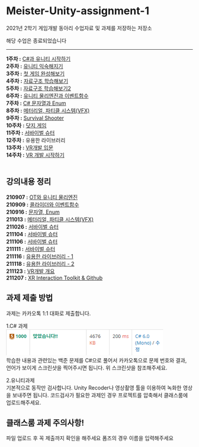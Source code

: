 # Meister-Unity-assignment-1

2021년 2학기 게임개발 동아리 수업자료 및 과제를 저장하는 저장소

해당 수업은 종료되었습니다

---

<b>1주차 :</b> <a href="./week01/README.md">C#과 유니티 시작하기</a><br>
<b>2주차 :</b> <a href="./week02/README.md">유니티 익숙해지기</a><br>
<b>3주차 :</b> <a href="./week03/README.md">첫 게임 완성해보기</a><br>
<b>4주차 :</b> <a href="./week04/README.md">자료구조 학습해보기</a><br>
<b>5주차 :</b> <a href="./week05/README.md">자료구조 학습해보기2</a><br>
<b>6주차 :</b> <a href="./week06/README.md">유니티 물리엔진과 이벤트함수</a><br>
<b>7주차 :</b> <a href="./week07/README.md">C# 문자열과 Enum</a><br>
<b>8주차 :</b> <a href="./week08/README.md">메터리얼, 파티클 시스템(VFX)</a><br>
<b>9주차 :</b> <a href="./week09/README.md">Survival Shooter</a><br>
<b>10주차 :</b> <a href="./week10/README.md">닷지 게임</a><br>
<b>11주차 :</b> <a href="./week11/README.md">서바이벌 슈터</a><br>
<b>12주차 :</b> 유용한 라이브러리<br>
<b>13주차 :</b> <a href="./week13/README.md">VR개발 입문</a><br>
<b>14주차 :</b> <a href="./week14/README.md">VR 개발 시작하기</a>
<br><br>

## 강의내용 정리
<b>210907 :</b> <a href="./lecture/1-1_210907.md">OT와 유니티 물리엔진</a><br>
<b>210909 :</b> <a href="./lecture/1-2_210909.md">콜라이더와 이벤트함수</a><br>
<b>210916 :</b> <a href="./lecture/1-3_210916.md">문자열, Enum</a><br>
<b>211013 :</b> <a href="./lecture/1-4_211013.md">메터리얼, 파티클 시스템(VFX)</a><br>
<b>211026 :</b> <a href="./lecture/2-1_211026.md">서바이벌 슈터</a><br>
<b>211104 :</b> <a href="./lecture/2-2_211104.md">서바이벌 슈터</a><br>
<b>211106 :</b> <a href="./lecture/2-3_211106.md">서바이벌 슈터</a><br>
<b>211111 :</b> <a href="./lecture/2-4_211111.md">서바이벌 슈터</a><br>
<b>211116 :</b> <a href="./lecture/3-1_211116.md">유용한 라이브러리 - 1</a><br>
<b>211118 :</b> <a href="./lecture/3-2_211118.md">유용한 라이브러리 - 2</a><br>
<b>211123 :</b> <a href="./lecture/4-1_211123.md">VR개발 개요</a><br>
<b>211207 :</b> <a href="./lecture/4-2_211207.md">XR Interaction Toolkit & Github</a>

## 과제 제출 방법
과제는 카카오톡 1:1 대화로 제출합니다.

1.C# 과제<br>
![백준 예시](./image/boj.PNG)<br>
학습한 내용과 관련있는 백준 문제를 C#으로 풀어서 카카오톡으로 문제 번호와 결과, 언어가 보이게 스크린샷을 찍어주시면 됩니다. 위 스크린샷을 참조해주세요.
<br>

2.유니티과제<br>
기본적으로 동작만 검사합니다. Unity Recoder나 영상촬영 툴을 이용하여 녹화한 영상을 보내주면 됩니다. 코드검사가 필요한 과제인 경우 프로젝트를 압축해서 클래스룸에 업로드해주세요. 
<br>


## 클래스룸 과제 주의사항!
파일 업로드 후 꼭 제출까지 확인을 해주세요
폼즈의 경우 이름을 입력해주세요

